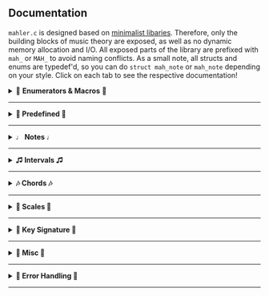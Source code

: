 ## Documentation

```mahler.c``` is designed based on [minimalist libaries](https://nullprogram.com/blog/2018/06/10/). Therefore, only the building blocks of music theory are exposed, as well as no dynamic memory allocation and I/O. All exposed parts of the library are prefixed with ```mah_``` or ```MAH_``` to avoid naming conflicts. As a small note, all structs and enums are typedef'd, so you can do ```struct mah_note``` or ```mah_note``` depending on your style. Click on each tab to see the respective documentation!

<details>
  <summary>🎷 <b>Enumerators & Macros</b> 🎷</summary>
  
#### MAH_CHORD_LIST_DEFAULT
```C
#define MAH_CHORD_LIST_DEFAULT NULL
```
Macro to use default chord list in ```mah_return_chord```

---

#### MAH_SCALE_LIST_DEFAULT
```C
#define MAH_SCALE_LIST_DEFAULT NULL
```
Macro to use default chord list in ```mah_return_scale```

---

#### MAH_DISP_LEN
```C
#define MAH_DISP_LEN 8
```
Macro for default print size you can use for ```mah_write_note()```. The rationale is ```note (1) + max acci (<= 4) + number (<= 99) + null terminating (1)```

---

#### mah_tone

```C
typedef enum mah_tone {
    MAH_C, MAH_D, MAH_E, MAH_F, MAH_G, MAH_A, MAH_B
} mah_tone;
```
```tone``` member ```struct mah_note```. Represents the base tone

---

#### mah_quality

```C
typedef enum mah_quality {
    MAH_MINOR = -1, MAH_MAJOR = 0, MAH_AUGMENTED = 1, MAH_DIMINISHED = -2, MAH_PERFECT = 3
} mah_quality;
```
```quality``` member of ```struct mah_interval```. Represents the interval quality

---

#### mah_acci

```C
typedef enum mah_acci {
    MAH_DBFLAT = -2, MAH_FLAT = -1, MAH_NATURAL = 0, MAH_SHARP = 1, MAH_DBSHARP = 2
} mah_acci;
```
```acci``` member of ```struct mah_note```. Represents the accidental of note

---

#### mah_scale_type

```C
typedef enum mah_scale_type {
    MAH_ASCEND, MAH_DESCEND, MAH_FULL
} mah_scale_type;
```
```mode``` parameter of ```mah_get_scale()```. Determines whether it is ascending, descending, or full (both). Scales include 8th degree, and in ```SCALE_FULL``` it is doubled

---

#### mah_key_type

```C
typedef enum mah_key_type {
    MAHLER_MAJOR_KEY, MAHLER_MINOR_KEY
} mah_key_type;
```
```type``` parameter of ```mah_get_key_sig()``` and ```mah_return_key_sig()```. Type of key signature

---

#### mah_error

```C
typedef enum mah_error {
    MAH_ERROR_NONE,
    MAH_ERROR_INVALID_QUAL, MAH_ERROR_INVALID_INTER, MAH_ERROR_INVALID_INVERSION, MAH_ERROR_INVALID_PRINT_NOTE,
    MAH_ERROR_OVERFLOW_PRINT_NOTE, MAH_ERROR_OVERFLOW_SCALE_RETURN, MAH_ERROR_OVERFLOW_CHORD_RETURN
} mah_error;
```
For reference only. See [Error Handling](#err).

</details>

---

<details>
  <summary><b>🎸 Predefined 🎸</b></n></summary>

#### Predefined Scales

| Name  | Type | 
| ------------- | ------------- | 
| ```MAH_MAJOR_SCALE```|           Major Scale |
| ```MAH_NATURAL_MIN_SCALE```|     Natural Minor Scale |
| ```MAH_HARMONIC_MIN_SCALE```|    Harmonic Minor Scale |
| ```MAH_MELODIC_MIN_SCALE```|     Melodic Minor Scale |
| ```MAH_PENTATONIC_MAJ_SCALE```|  Major Pentatonic Scale |
| ```MAH_PENTATONIC_MIN_SCALE```|  Minor Pentatonic Scale |
| ```MAH_BLUES_SCALE```|          Blues Scale (hexatonic) |
| ```MAH_WHOLE_TONE_SCALE```|      Whole Tone Scale |
| ```MAH_OCTATONIC_HALF_SCALE```|  Octatonic Scale (starting with half tone) |
| ```MAH_OCTATONIC_WHOLE_SCALE```| Octatonic Scale (starting with whole tone) |

---

#### Predefined Chords

| Name  | Type | 
| ------------- | ------------- | 
| ```MAH_MAJOR_TRIAD```|           Major Triad |
| ```MAH_MINOR_TRIAD```|           Minor Triad |
| ```MAH_AUGMENTED_TRIAD```|       Augmented Triad |
| ```MAH_DIMINISHED_TRIAD```|      Diminished Triad |
| ```MAH_DIMINISHED_7```|          Diminished 7th |
| ```MAH_HALF_DIMINISHED_7```|     Half Diminished 7th |
| ```MAH_MINOR_7```|               Minor 7th |
| ```MAH_MAJOR_7```|             Major 7th |
| ```MAH_DOMINANT_7```|           Dominant 7th |


---

#### Predefined Chord List

Contains :
```C

MAH_MAJOR_TRIAD,
MAH_MINOR_TRIAD,
MAH_AUGMENTED_TRIAD,
MAH_DIMINISHED_TRIAD,
MAH_DIMINISHED_7,
MAH_DOMINANT_7

```

---

#### Predefined Scale List

Contains :
```C

MAH_MAJOR_SCALE,
MAH_NATURAL_MIN_SCALE,
MAH_HARMONIC_MIN_SCALE,
MAH_MELODIC_MIN_SCALE

```
</details>

---

<details>
  <summary><b>♩ Notes ♩</b></n></summary>
  
#### mah_note

```C
typedef struct mah_note {
    enum mah_tone tone
    int           acci;
    int           pitch;
} mah_note;
```
A note in scientific pitch notation.

* **tone** : base tone
* **acci** : accidental (eg, G+ is 1 and G- is -2)
* **pitch** : octave the note resides in
</details>

---

<details>
  <summary><b>♫ Intervals ♫</b></n></summary>
  
#### mah_interval

```C
typedef struct mah_interval {
    int              steps;
    enum mah_quality qual;
} mah_interval;
```
An interval.

* **steps** : interval length that must be ```>= than 1```
* **quality** : interval quality

---

#### mah_get_inter()

```C
struct mah_note mah_get_inter(struct mah_note note, struct mah_interval interval, enum mah_error* err)
```
Returns the destination note of ```interval``` starting from ```note```. Accepts both simple and compound intervals. If the given interval is an invalid quality (ie, non-perfect intervals with perfect quality, or perfect intervals with major or minor quality), then the ```err``` is set to ```MAH_ERROR_INVALID_QUAL```. If the length is not ```>= 1```, it is set to ```MAH_ERROR_INVALID_RANGE```.

---

#### mah_return_inter()

```C
struct mah_interval mah_return_inter(struct mah_note note_a, struct mah_note const note_b, enum mah_error* err)
```
Given two notes, returns the interval between them assuming ```note_a``` is the starting point to ```note_b```. If the resulting interval has an invalid quality, then the ```err``` is set to ```MAH_ERROR_INVALID_INTER```. If it is not ```>= 1```, ```err``` is set to ```MAH_ERROR_INVALID_RANGE```.

</details>

---

<details>
  <summary><b>🎶 Chords 🎶</b></n></summary>
  
#### mah_chord
```C
typedef struct mah_chord {
    int                       size;
    int                       inv;
    struct mah_note* restrict base;
    struct mah_note* restrict notes;
} mah_chord;
```
A chord.

* **size** : number of chord notes
* **inversion** : current inversion
* **base** : root inversion chord notes
* **notes** : current inversion chord notes specified in ```inversion```

---

#### mah_chord_base
```C
typedef struct mah_chord_base {
    char const*          name;
    int                  size;
    struct mah_interval* steps;
} mah_chord_base;
```
Types of chords to be used in chord functions. A number of common types have been pre-defined, but you make make your own if you wish (see Predefined).

* **name** : name of chord base
* **size** : size of chord
* **steps** : intervals between *each note* (ie, ```G -> B -> D``` is a major 3rd, then a minor 3rd)

---

#### mah_chord_result
```C
typedef struct mah_chord_result {
    struct mah_note              key;
    struct mah_chord_base const* chord;
} mah_chord_result;
```
Entry of result from ```mah_return_chord()```

* **key** : chord base note
* **chord** : pointer to mah_chord_base from list

---

#### mah_chord_result_list
```C
typedef struct mah_chord_result_list {
    int                      max;
    int                      size;
    struct mah_chord_result* results;
} mah_chord_result_list;
```
Passed to ```mah_return_chord``` containing results.

* **max** : maximum size of ```results```
* **size** : number of entries in ```results```
* **results** : pointer to mah_chord_result array with matching chords

---

#### mah_chord_check
```C
typedef struct mah_chord_check {
    struct mah_chord_base const** pos;
    int                           size;
    struct mah_note* restrict     base;
    struct mah_note* restrict     notes;
    bool                          semi[SIZE_CHROMATIC];
} mah_chord_check;
```
Passed to ```mah_return_chord()``` for possible chord list

* **pos** : array of bases to check
* **size** : number of bases inside ```pos```
* **base** : array of ```struct mah_note``` big enough to hold the largest chord. Cannot be the same pointer as ```notes```
* **notes** : array of ```struct mah_note``` big enough to hold the largest chord. Cannot be the same pointer as ```base```
* **semi** : internal use only

---

#### mah_get_chord()

```C
struct mah_chord mah_get_chord(struct mah_note root, struct mah_chord_base const* type, struct mah_note* restrict base, struct mah_note* restrict notes, enum mah_error* err)
```
Returns a ```struct mah_chord``` with root ```root``` and type ```type```. You must provide two arrays of ```struct mah_note``` : ```base``` is for the root inversion chord (ie ```G7 is G B D F```) and ```notes``` is for the current inversion (ie ```B D F G```) specified in ```inv```. Returns error in ```err``` if the ```type``` contains invalid intervals.

---

#### mah_return_chord()

```C
void mah_return_chord(struct mah_note const notes[], int num, struct mah_chord_result_list* list, struct mah_chord_check* custom, enum mah_error* err)
```
Populates the ```results``` member of ```list``` with the potential chords containing every note in ```notes``` . ```num``` is the number of entries in ```notes```. The ```pitch``` of each ```struct mah_chord_result``` note is 0. Defining ```custom``` will check for chords specified in ```struct chord_list```. Set to ```MAH_CHORD_LIST_DEFAULT``` if you would like to use the predefined chord list (see Predefined). Returned results include enharmonic results (eg, Bb+ triad is also A#+ triad). If there are more possible chords than ```max``` member of ```list```, the ```err``` is set to ```MAH_ERROR_OVERFLOW_CHORD_RETURN```. This function tests for chords up to one accidental (eg, flat, natural, and sharp).

---

#### mah_invert_chord()

```C
void mah_invert_chord(struct mah_chord* chord, int inv, enum mah_error* err)
```
Inverts the ```notes``` member of ```chord``` to the ```inversion```th inversion. ```base``` is left unaltered. An inversion of 0 is considered the root inversion. Any invalid inversions will set the last error to ```MAH_ERROR_INVALID_INVERSION```.

</details>

---

<details>
  <summary><b>🎹 Scales 🎹</b></n></summary>

#### mah_scale
```C
typedef struct mah_scale {
    int                 size;
    enum mah_scale_type type;
    struct mah_note*    notes;
} mah_scale;
```
A scale.

* **size** : number of scale notes
* **type** : type of chord
* **notes** : scale notes

---

#### mah_scale_base
```C
typedef struct mah_scale_base {
    char const*          name;
    int                  size;
    struct mah_interval* steps;
} mah_scale_base;
 ```
 Types of scale to be used in scale functions. A number of common types have been pre-defined, but you make make your own if you wish (see Predefined).

* **name** : name of scale base
* **size** : size of chord
* **steps** : intervals between *each note* (eg, ```G -> B -> D``` is a major 3rd, then a minor 3rd)

---

#### mah_scale_result
```C
typedef struct mah_scale_result {
    struct mah_note              key;
    struct mah_scale_base const* scale;
} mah_scale_result;
```
Entry of result from ```mah_return_scale()```

* **key** : scale base note
* **scale** : pointer to mah_scale_base from list

---

#### mah_scale_result_list
```C
typedef struct mah_scale_result_list {
    int                  max;
    int                  size;
    struct scale_result* results;
} mah_scale_result_list;
```
Passed to ```mah_return_scale()``` containing results.

* **max** : maximum size of ```results```
* **size** : number of entries in ```results```
* **results** : pointer to mah_scale_result array with matching chords

---

#### mah_scale_check
```C
typedef struct mah_scale_check {
    struct mah_scale_base const** pos;
    int                           size;
    struct mah_note*              notes;
    bool                          semi[SIZE_CHROMATIC];
} mah_scale_check;
```
Passeed to ```mah_return_scale()``` with possible chord list

* **pos** : array of bases to check
* **size** : number of bases inside ```pos```
* **notes** : array of ```struct mah_note``` big enough to hold the largest scale
* **semi** : internal use only

---

#### mah_get_scale()

```C
struct mah_scale mah_get_scale(struct mah_note start, struct mah_scale_base const* type, struct mah_note notes[], enum mah_scale_type mode, enum mah_error* err)
```
Returns a ```type``` scale starting on ```start```. ```notes``` contains the notes of the scale, hence the size must be >= the size member of ```type```. As well, a ```mode``` of ```MAH_FULL``` doubles the size requirement (ie, if it was 8, ```MAH_FULL``` would be 16). Returns error in ```err``` if the ```type``` contains invalid intervals.

---

#### mah_return_scale()

```C
void mah_return_scale(struct mah_note const notes[], int num, struct mah_scale_result_list* list, struct mah_scale_check* custom, enum mah_error* err)
```
Identical to ```mah_return_chord()```, but for scales.

</details>

---

<details>
  <summary><b>🎼 Key Signature 🎼</b></n></summary>
  
#### mah_key_sig

```C
typedef struct mah_key_sig {
    enum mah_key_type type;
    int               alter;
    int               size;
    struct mah_note   key;
    struct mah_note   notes[7];
} mah_key_sig;
```

A key signature.

* **type** : major or minor
* **alter** : sum of the accidentals in the key (eg, G+ is 1 and G- is -2)
* **size** : number of accidentals in the key (eg, G+ is 1 and G- is 2)
* **key** : key note
* **notes** : key signature notes

---

#### mah_get_key_sig()

```C
struct mah_key_sig mah_get_key_sig(struct mah_note key, enum mah_key_type type)
```
Returns a ```struct mah_key_sig``` base on ```key``` with type ```type```. All functions support theoritical keys (eg D#+).

---

#### mah_return_key_sig()

```C
struct mah_key_sig mah_return_key_sig(int alter, enum mah_key_type type)
```
Returns a ```struct mah_key_sig``` based on ```type``` and ```alter``` which contains the number of accidentals in the key. Positive is sharp; negative is flat (ie 3 -> A+).

---

#### mah_get_key_relative()

```C
struct mah_key_sig mah_get_key_relative(struct mah_key_sig const* key)
```
Returns the relative major/minor of the given key.

---

#### mah_query_acci()

```C
int mah_query_acci(struct mah_key_sig const* key, enum mah_tone note)
```
Returns the accidental of the given ```note``` based on ```key```. Note that this is not a ```struct mah_note``` but the tone, of type ```enum mah_tone```.

</details>

---

<details>
  <summary><b>🥁 Misc 🥁</b></n></summary>
  
#### mah_write_note()

```C
char* mah_write_note(struct mah_note const note, char buf[], size_t size, enum mah_error* err)
```
This returns the buffer with ```note``` in text up to 4 accidentals (ie, ````bbbb -> ####````). If ```acci``` exceeds that range or the ```note``` member is invalid, the ```err``` is set to ```MAH_ERROR_INVALID_PRINT_NOTE```. If the given buffer is not large enough, the ```err``` is set to ```MAH_ERROR_OVERFLOW_PRINT_NOTE```.

---

#### mah_is_enharmonic()

```C
bool mah_is_enharmonic(struct mah_note note_a, struct mah_note note_b)
```
This returns ```true``` if enharmonic, ```false``` if not. Identical notes are considered enharmonic.

</details>

---

<details>
  <summary><b>🎻 Error Handling 🎻</b></n></summary>
  
  <br>
  
If a function encounters one of the defined errors, it will return an zeroed struct if applicable, or an empty string in the case of ```mah_write_note()```. These functions take in an ```err``` variable, which will contain the error. You can pass in ```NULL``` if do not need any error checking. A description of the error can be displayed by passing the error to ```mah_get_error```.

#### mah_get_error()

```
char const* mah_get_error(enum MahlerError err)
```
Returns a string containing details of ```err```. Read each function blurb for their specific errors.

</details>

---





